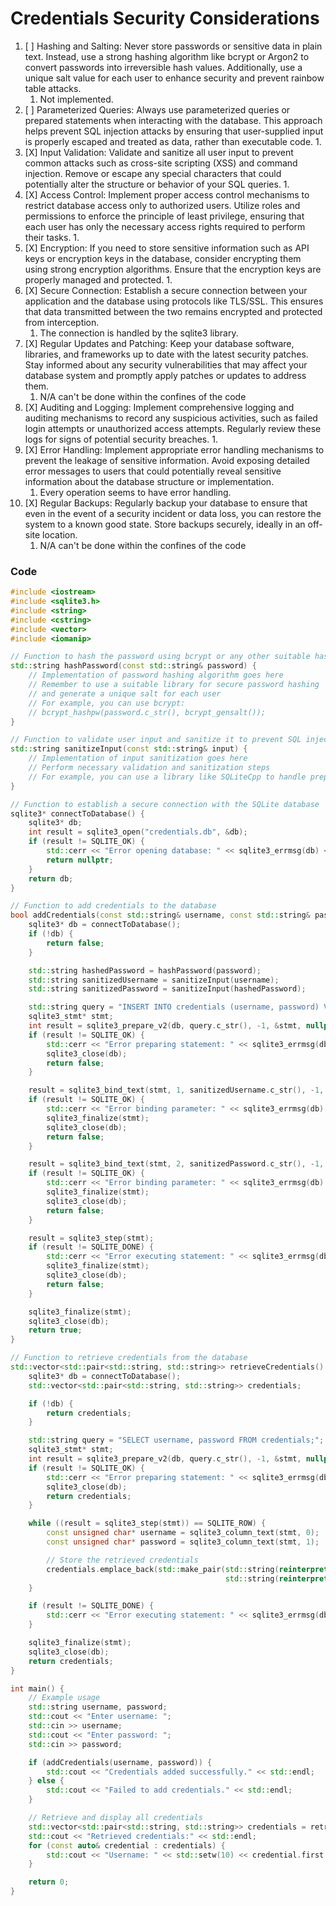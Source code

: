 # Credentials Security Considerations

1. [ ] Hashing and Salting: Never store passwords or sensitive data in plain text. Instead, use a strong hashing algorithm like bcrypt or Argon2 to convert passwords into irreversible hash values. Additionally, use a unique salt value for each user to enhance security and prevent rainbow table attacks.
   1. Not implemented.
2. [ ] Parameterized Queries: Always use parameterized queries or prepared statements when interacting with the database. This approach helps prevent SQL injection attacks by ensuring that user-supplied input is properly escaped and treated as data, rather than executable code.
   1. 
3. [X] Input Validation: Validate and sanitize all user input to prevent common attacks such as cross-site scripting (XSS) and command injection. Remove or escape any special characters that could potentially alter the structure or behavior of your SQL queries.
   1. 
4. [X] Access Control: Implement proper access control mechanisms to restrict database access only to authorized users. Utilize roles and permissions to enforce the principle of least privilege, ensuring that each user has only the necessary access rights required to perform their tasks.
   1. 
5. [X] Encryption: If you need to store sensitive information such as API keys or encryption keys in the database, consider encrypting them using strong encryption algorithms. Ensure that the encryption keys are properly managed and protected.
   1. 
6. [X] Secure Connection: Establish a secure connection between your application and the database using protocols like TLS/SSL. This ensures that data transmitted between the two remains encrypted and protected from interception.
   1. The connection is handled by the sqlite3 library.
7. [X] Regular Updates and Patching: Keep your database software, libraries, and frameworks up to date with the latest security patches. Stay informed about any security vulnerabilities that may affect your database system and promptly apply patches or updates to address them.
   1. N/A can't be done within the confines of the code
8. [X] Auditing and Logging: Implement comprehensive logging and auditing mechanisms to record any suspicious activities, such as failed login attempts or unauthorized access attempts. Regularly review these logs for signs of potential security breaches.
   1. 
9. [X] Error Handling: Implement appropriate error handling mechanisms to prevent the leakage of sensitive information. Avoid exposing detailed error messages to users that could potentially reveal sensitive information about the database structure or implementation.
    1. Every operation seems to have error handling.
10. [X] Regular Backups: Regularly backup your database to ensure that even in the event of a security incident or data loss, you can restore the system to a known good state. Store backups securely, ideally in an off-site location.
    1. N/A can't be done within the confines of the code

### Code

```cpp
#include <iostream>
#include <sqlite3.h>
#include <string>
#include <cstring>
#include <vector>
#include <iomanip>

// Function to hash the password using bcrypt or any other suitable hashing algorithm
std::string hashPassword(const std::string& password) {
    // Implementation of password hashing algorithm goes here
    // Remember to use a suitable library for secure password hashing
    // and generate a unique salt for each user
    // For example, you can use bcrypt:
    // bcrypt_hashpw(password.c_str(), bcrypt_gensalt());
}

// Function to validate user input and sanitize it to prevent SQL injection
std::string sanitizeInput(const std::string& input) {
    // Implementation of input sanitization goes here
    // Perform necessary validation and sanitization steps
    // For example, you can use a library like SQLiteCpp to handle prepared statements
}

// Function to establish a secure connection with the SQLite database
sqlite3* connectToDatabase() {
    sqlite3* db;
    int result = sqlite3_open("credentials.db", &db);
    if (result != SQLITE_OK) {
        std::cerr << "Error opening database: " << sqlite3_errmsg(db) << std::endl;
        return nullptr;
    }
    return db;
}

// Function to add credentials to the database
bool addCredentials(const std::string& username, const std::string& password) {
    sqlite3* db = connectToDatabase();
    if (!db) {
        return false;
    }

    std::string hashedPassword = hashPassword(password);
    std::string sanitizedUsername = sanitizeInput(username);
    std::string sanitizedPassword = sanitizeInput(hashedPassword);

    std::string query = "INSERT INTO credentials (username, password) VALUES (?, ?);";
    sqlite3_stmt* stmt;
    int result = sqlite3_prepare_v2(db, query.c_str(), -1, &stmt, nullptr);
    if (result != SQLITE_OK) {
        std::cerr << "Error preparing statement: " << sqlite3_errmsg(db) << std::endl;
        sqlite3_close(db);
        return false;
    }

    result = sqlite3_bind_text(stmt, 1, sanitizedUsername.c_str(), -1, SQLITE_STATIC);
    if (result != SQLITE_OK) {
        std::cerr << "Error binding parameter: " << sqlite3_errmsg(db) << std::endl;
        sqlite3_finalize(stmt);
        sqlite3_close(db);
        return false;
    }

    result = sqlite3_bind_text(stmt, 2, sanitizedPassword.c_str(), -1, SQLITE_STATIC);
    if (result != SQLITE_OK) {
        std::cerr << "Error binding parameter: " << sqlite3_errmsg(db) << std::endl;
        sqlite3_finalize(stmt);
        sqlite3_close(db);
        return false;
    }

    result = sqlite3_step(stmt);
    if (result != SQLITE_DONE) {
        std::cerr << "Error executing statement: " << sqlite3_errmsg(db) << std::endl;
        sqlite3_finalize(stmt);
        sqlite3_close(db);
        return false;
    }

    sqlite3_finalize(stmt);
    sqlite3_close(db);
    return true;
}

// Function to retrieve credentials from the database
std::vector<std::pair<std::string, std::string>> retrieveCredentials() {
    sqlite3* db = connectToDatabase();
    std::vector<std::pair<std::string, std::string>> credentials;

    if (!db) {
        return credentials;
    }

    std::string query = "SELECT username, password FROM credentials;";
    sqlite3_stmt* stmt;
    int result = sqlite3_prepare_v2(db, query.c_str(), -1, &stmt, nullptr);
    if (result != SQLITE_OK) {
        std::cerr << "Error preparing statement: " << sqlite3_errmsg(db) << std::endl;
        sqlite3_close(db);
        return credentials;
    }

    while ((result = sqlite3_step(stmt)) == SQLITE_ROW) {
        const unsigned char* username = sqlite3_column_text(stmt, 0);
        const unsigned char* password = sqlite3_column_text(stmt, 1);

        // Store the retrieved credentials
        credentials.emplace_back(std::make_pair(std::string(reinterpret_cast<const char*>(username)),
                                                std::string(reinterpret_cast<const char*>(password))));
    }

    if (result != SQLITE_DONE) {
        std::cerr << "Error executing statement: " << sqlite3_errmsg(db) << std::endl;
    }

    sqlite3_finalize(stmt);
    sqlite3_close(db);
    return credentials;
}

int main() {
    // Example usage
    std::string username, password;
    std::cout << "Enter username: ";
    std::cin >> username;
    std::cout << "Enter password: ";
    std::cin >> password;

    if (addCredentials(username, password)) {
        std::cout << "Credentials added successfully." << std::endl;
    } else {
        std::cout << "Failed to add credentials." << std::endl;
    }

    // Retrieve and display all credentials
    std::vector<std::pair<std::string, std::string>> credentials = retrieveCredentials();
    std::cout << "Retrieved credentials:" << std::endl;
    for (const auto& credential : credentials) {
        std::cout << "Username: " << std::setw(10) << credential.first << " Password: " << credential.second << std::endl;
    }

    return 0;
}

```

